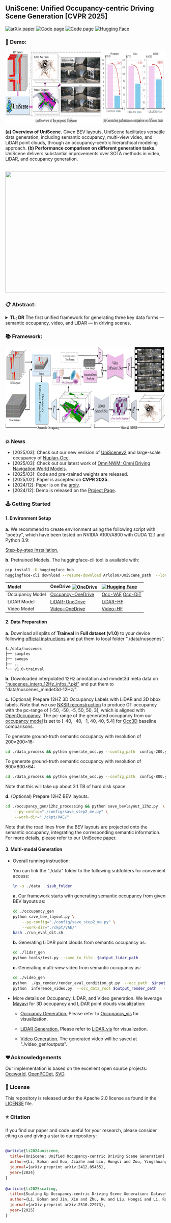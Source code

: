 ## UniScene: Unified Occupancy-centric Driving Scene Generation [CVPR 2025]



 [![arXiv paper](https://img.shields.io/badge/arXiv%20%2B%20supp-2412.05435-purple)](https://arxiv.org/abs/2412.05435) 
[![Code page](https://img.shields.io/badge/Project%20Page-UniScene-red)](https://arlo0o.github.io/uniscene/)
[![Code page](https://img.shields.io/badge/PDF%20File-UniScene-green)](./assets/UniScene-arxiv.pdf)
[![Hugging Face](https://huggingface.co/datasets/huggingface/badges/resolve/main/model-on-hf-md.svg)](https://huggingface.co/Arlolo0/UniScene/tree/main) 

### 🎯 Demo:
<div align=center><img width="960" height="230" src="./assets/teaser_fig1.png"/></div>

**(a) Overview of UniScene.** Given BEV layouts, UniScene facilitates versatile data generation, including semantic occupancy, multi-view video, and LiDAR point clouds, through an occupancy-centric hierarchical modeling approach. **(b) Performance comparison on different generation tasks.** UniScene delivers substantial improvements over SOTA methods in video, LiDAR, and occupancy generation.



<!-- <div align=center><img width="960" height="470" src="./assets/teaser_fig1_b.png"/></div>
 Versatile generation ability of UniScene.  -->

<br>

<div align=center><img width="640" height="380" src="./assets/demo.gif"/></div>



### 📋 Abstract:
<details>
<summary><b>TL; DR</b>  The first unified framework for generating three key data forms — semantic occupancy, video, and LiDAR — in driving scenes. </summary>

Generating high-fidelity, controllable, and annotated training data is critical for autonomous driving. Existing methods typically generate a single data form directly from a coarse scene layout, which not only fails to output rich data forms required for diverse downstream tasks but also struggles to model the direct layout-to-data distribution. In this paper, we introduce UniScene, the first unified framework for generating three key data forms — semantic occupancy, video, and LiDAR — in driving scenes. UniScene employs a progressive generation process that decomposes the complex task of scene generation into two hierarchical steps: (a) first generating semantic occupancy from a customized scene layout as a meta scene representation rich in both semantic and geometric information, and then (b) conditioned on occupancy, generating video and LiDAR data, respectively, with two novel transfer strategies of Gaussian-based Joint Rendering and Prior-guided Sparse Modeling. This occupancy-centric approach reduces the generation burden, especially for intricate scenes, while providing detailed intermediate representations for the subsequent generation stages. Extensive experiments demonstrate that UniScene outperforms previous SOTAs in the occupancy, video, and LiDAR generation, which also indeed benefits downstream driving tasks.
</details>

### 📚 Framework:
<div align=center><img width="940" height="260" src="./assets/overall.png"/></div>

 

### 💥 News
- [2025/03]: Check out our new verision of [UniScenev2](https://arlo0o.github.io/uniscenev2/) and large-scale occupancy of [Nuplan-Occ](https://huggingface.co/datasets/Arlolo0/Nuplan-Occupancy/tree/main).
- [2025/03]: Check out our latest work of [OmniNWM: Omni Driving Navigation World Models](https://arlo0o.github.io/OmniNWM/).
- [2025/03]: Code and pre-trained weights are released.
- [2025/02]: Paper is accepted on **CVPR 2025**.
- [2024/12]: Paper is on the [arxiv](https://arxiv.org/abs/2412.05435).
- [2024/12]: Demo is released on the [Project Page](https://arlo0o.github.io/uniscene/).



### 🕹️ Getting Started


#### 1. Environment Setup
 
**a.**  We recommend to create environment using the following script with "poetry", which have been tested on NVIDIA A100/A800 with CUDA 12.1 and Python 3.9:

 
[Step-by-step Installation.](./install.md)
 


**b.** Pretrained Models. The huggingface-cli tool is available with: 
```bash
pip install -U huggingface_hub 
huggingface-cli download --resume-download Arlolo0/UniScene_path  --local-dir $local_path
```

| Model      | OneDrive&nbsp;<img src="https://img.icons8.com/?size=32&id=13638&format=png&color=000000" width="24" alt="OneDrive" style="vertical-align: middle;" />  |   [![Hugging Face](https://huggingface.co/datasets/huggingface/badges/resolve/main/model-on-hf-md.svg)](https://huggingface.co/Arlolo0/UniScene/tree/main)                                                                   |
|:-----------|:---------|:-----------------------------------------------------------------------------------|
| Occupancy Model    |[Occuancy-OneDrive](https://nbeitech-my.sharepoint.com/:f:/g/personal/bli_eitech_edu_cn/EpYIjg5_l2VFoYJd2vZcl9wBFeVQV1XI_NPQQhXOB-wUqQ?e=I3vmYQ)| [Occ-VAE](https://huggingface.co/Arlolo0/UniScene/resolve/main/Occupancy_Generation_ckpt_AE_eval_epoch_196.pth?download=true) [Occ-DiT](https://huggingface.co/Arlolo0/UniScene/resolve/main/Occupancy_Generation_ckpt_DiT_0600000.pt?download=true) |
| LiDAR Model     |[LiDAR-OneDrive](https://nbeitech-my.sharepoint.com/:u:/g/personal/bli_eitech_edu_cn/EcMXzN216PpHtvnfWubStf0BrqsfuNG4WSy8fmH08Qt_8Q)| [LiDAR-HF](https://huggingface.co/Arlolo0/UniScene/resolve/main/occ2lidar.pth?download=true)  |
| Video Model     |[Video-OneDrive](https://nbeitech-my.sharepoint.com/:u:/g/personal/bli_eitech_edu_cn/EUiGlxoQ3ENDksEXKSmLP_IBkgIBSXZnYsUDtEeIQQGfxg?e=ovQTGD)| [Video-HF](https://huggingface.co/Arlolo0/UniScene/resolve/main/video_pretrained.safetensors?download=true)  |

 



#### 2. Data Preparation
**a.** Download all splits of **Trainval** in **Full dataset (v1.0)** to your device following [official instructions](https://www.nuscenes.org/download) and put them to local folder "./data/nuscenes". 
```
$./data/nuscenes
├── samples
├── sweeps
├── ...
└── v1.0-trainval
```

**b.** Downloaded interpolated 12Hz annotation and mmdet3d meta data on ["nuscenes_interp_12Hz_infos_*.pkl"](https://mycuhk-my.sharepoint.com/:u:/g/personal/1155157018_link_cuhk_edu_hk/EXunN1j0OmNLtaPoh2VrkgQBGpyXiMlltuCX5GBuYc00YQ?e=bVI9AC) and put them to "data/nuscenes_mmdet3d-12Hz/".

**c.** (Optional) Prepare 12HZ 3D Occupancy Labels with LiDAR and 3D bbox labels.
Note that we use [NKSR reconstruction](https://github.com/nv-tlabs/NKSR) to produce GT occupancy with the pc-range of [-50, -50, -5, 50, 50, 3], which is aligned with [OpenOccupancy](https://github.com/JeffWang987/OpenOccupancy).
The pc-range of the generated occupancy from our [occupancy model](occupancy_gen/README.md) is set to [-40, -40, -1, 40, 40, 5.4] for [Occ3D](https://github.com/Tsinghua-MARS-Lab/Occ3D) baseline comparisons.




To generate ground-truth semantic occupancy with resolution of 200×200×16:

```bash
cd ./data_process && python generate_occ.py --config_path  config-200.yaml --save_path $GT_nksr_occupancy_200/
```



To generate ground-truth semantic occupancy with resolution of 800×800×64:

```bash
cd ./data_process && python generate_occ.py --config_path  config-800.yaml --save_path $GT_nksr_occupancy_800/
```

Note that this will take up about 3.1 TB of hard disk space.




**d.** (Optional) Prepare 12HZ BEV layouts.
   
```bash
cd ./occupancy_gen/12hz_processing && python save_bevlayout_12hz.py  \
    --py-config="./config/save_step2_me.py" \
    --work-dir="./ckpt/VAE/" 
```

Note that the road lines from the BEV layouts are projected onto the semantic occupancy, integrating the corresponding semantic information. For more details, please refer to our UniScene [paper](https://arxiv.org/abs/2412.05435).

#### 3. Multi-modal Generation
- Overall running instruction:
    
    You can link the "./data" folder to the following subfolders for convenient access: 
    
    ```bash
    ln -s ./data   $sub_folder  
    ```

    **a.** Our framework starts with generating semantic occupancy from given BEV layouts as:

    ```bash
    cd ./occupancy_gen
    python save_bev_layout.py \
        --py-config="./config/save_step2_me.py" \
        --work-dir="./ckpt/VAE/" 
    bash ./run_eval_dit.sh
    ```


    **b.** Generating LiDAR point clouds from semantic occupancy as:

    ```bash
    cd ./lidar_gen
    python tools/test.py --save_to_file  $output_lidar_path   
    ```


    **c.** Generating multi-view video from semantic occupancy as:

    ```bash
    cd ./video_gen
    python  ./gs_render/render_eval_condition_gt.py  --occ_path  $input_occ_path  --layout_path $input_bev_path --render_path $output_render_path  --vis
    python  inference_video.py  --occ_data_root $output_render_path   --save  $output_video_path  
    ```


- More details on Occupancy, LIDAR, and Video generation. We leverage [Mayavi](https://docs.enthought.com/mayavi/mayavi/installation.html#installing-with-pip) for 3D occupancy and LiDAR point clouds visualization:

	-  [Occuancy Generation.](occupancy_gen/README.md) Please refer to [Occupancy_vis](occupancy_gen\visualize_nuscenes_occupancy.py) for visualization.
	
	
	-  [LiDAR Generation.](lidar_gen/README.md) Please refer to [LiDAR_vis](lidar_gen/visualize_nuscenes_lidar.py) for visualization.
	
	
	-  [Video Generation.](video_gen/README.md) The generated video will be saved at "./video_gen/outputs".

### ❤️Acknowledgements
Our implementation is based on the excellent open source projects: [Occworld](https://github.com/wzzheng/OccWorld), [OpenPCDet](https://github.com/open-mmlab/OpenPCDet), [SVD](https://github.com/Stability-AI/generative-models).



### 📜 License
This repository is released under the Apache 2.0 license as found in the [LICENSE](LICENSE) file.





### ⭐ Citation
If you find our paper and code useful for your research, please consider citing us and giving a star to our repository:

```bibtex

@article{li2024uniscene,
  title={UniScene: Unified Occupancy-centric Driving Scene Generation},
  author={Li, Bohan and Guo, Jiazhe and Liu, Hongsi and Zou, Yingshuang and Ding, Yikang and Chen, Xiwu and Zhu, Hu and Tan, Feiyang and Zhang, Chi and Wang, Tiancai and others},
  journal={arXiv preprint arXiv:2412.05435},
  year={2024}
}

@article{li2025scaling,
  title={Scaling Up Occupancy-centric Driving Scene Generation: Dataset and Method},
  author={Li, Bohan and Jin, Xin and Zhu, Hu and Liu, Hongsi and Li, Ruikai and Guo, Jiazhe and Cai, Kaiwen and Ma, Chao and Jin, Yueming and Zhao, Hao and others},
  journal={arXiv preprint arXiv:2510.22973},
  year={2025}
}
```

